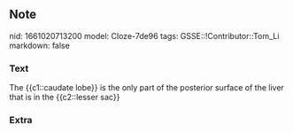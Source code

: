 ## Note
nid: 1661020713200
model: Cloze-7de96
tags: GSSE::!Contributor::Tom_Li
markdown: false

### Text
<div>
  The {{c1::caudate lobe}} is the only part of the posterior
  surface of the liver that is in the {{c2::lesser sac}}
</div>

### Extra

